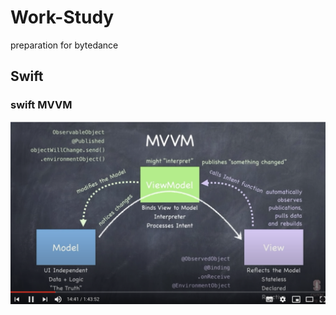 # Work-Study
preparation for bytedance 







## Swift


### swift MVVM

![swift MVVM](https://github.com/Francis11h/Work-Study/blob/master/picture/swift%20MVVM.png)